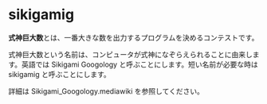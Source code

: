 # sikigamig

**式神巨大数**とは、一番大きな数を出力するプログラムを決めるコンテストです。

式神巨大数という名前は、コンピュータが式神になぞらえられることに由来します。英語では Sikigami Googology と呼ぶことにします。短い名前が必要な時は sikigamig と呼ぶことにします。

詳細は Sikigami\_Googology.mediawiki を参照してください。
